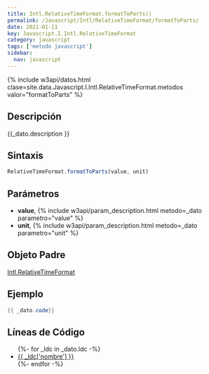 ```yaml
---
title: Intl.RelativeTimeFormat.formatToParts()
permalink: /Javascript/Intl/RelativeTimeFormat/formatToParts/
date: 2021-01-11
key: Javascript.I.Intl.RelativeTimeFormat
category: javascript
tags: ['metodo javascript']
sidebar: 
  nav: javascript
---
```


{% include w3api/datos.html clase=site.data.Javascript.I.Intl.RelativeTimeFormat.metodos valor="formatToParts" %}

## Descripción
{{_dato.description }}

## Sintaxis
~~~javascript
RelativeTimeFormat.formatToParts(value, unit)
~~~

## Parámetros
* **value**,  {% include w3api/param_description.html metodo=_dato parametro="value" %}
* **unit**,  {% include w3api/param_description.html metodo=_dato parametro="unit" %}

## Objeto Padre
[Intl.RelativeTimeFormat](/Javascript/Intl/RelativeTimeFormat/)

## Ejemplo
~~~java
{{ _dato.code}}
~~~

## Líneas de Código
<ul>
{%- for _ldc in _dato.ldc -%}
   <li>
       <a href="{{_ldc['url'] }}">{{ _ldc['nombre'] }}</a>
   </li>
{%- endfor -%}
</ul>

